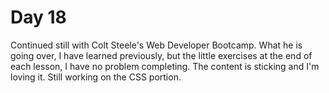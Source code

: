 # Day 18

Continued still with Colt Steele's Web Developer Bootcamp. What he is going over, I have learned previously, but the little exercises at the end of each lesson, I have no problem completing. The content is sticking and I'm loving it. Still working on the CSS portion.
